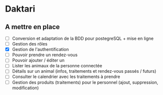 # Daktari

## A mettre en place

- [ ] Conversion et adaptation de la BDD pour postegreSQL + mise en ligne
- [ ] Gestion des rôles
- [X] Gestion de l'authentification
- [ ] Pouvoir prendre un rendez-vous
- [ ] Pouvoir ajouter / éditer un
- [ ] Lister les animaux de la personne connectée
- [ ] Détails sur un animal (infos, traitements et rendez-vous passés / futurs)
- [ ] Consulter le calendrier avec les traitements à prendre
- [ ] Gestion des produits (traitements) pour le personnel (ajout, suppression, modification)
